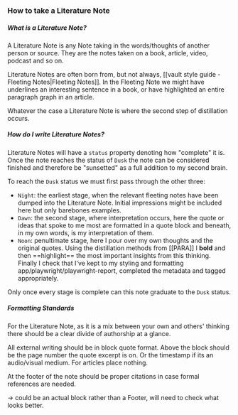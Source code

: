 ### How to take a Literature Note

##### What is a Literature Note?

A Literature Note is any Note taking in the words/thoughts of another person or source. They are the notes taken on a book, article, video, podcast and so on.

Literature Notes are often born from, but not always, [[vault style guide - Fleeting Notes|Fleeting Notes]]. In the Fleeting Note we might have underlines an interesting sentence in a book, or have highlighted an entire paragraph graph in an article.

Whatever the case a Literature Note is where the second step of distillation occurs.

##### How do I write Literature Notes?

Literature Notes will have a `status` property denoting how "complete" it is. Once the note reaches the status of `Dusk` the note can be considered finished and therefore be "sunsetted" as a full addition to my second brain.

To reach the `Dusk` status we must first pass through the other three:
- `Night`: the earliest stage, when the relevant fleeting notes have been dumped into the Literature Note. Initial impressions might be included here but only barebones examples.
- `Dawn`: the second stage, where interpretation occurs, here the quote or ideas that spoke to me most are formatted in a quote block and beneath, in my own words, is my interpretation of them.
- `Noon`: penultimate stage, here I pour over my own thoughts and the original quotes. Using the distillation methods from [[PARA]] I **bold** and then ==highlight== the most important insights from this thinking. Finally I check that I've kept to my styling and formatting app/playwright/playwright-report, completed the metadata and tagged appropriately. 

Only once every stage is complete can this note graduate to the `Dusk` status.

##### Formatting Standards

For the Literature Note, as it is a mix between your own and others' thinking there should be a clear divide of authorship at a glance.

All external writing should be in block quote format.
Above the block should be the page number the quote excerpt is on.
Or the timestamp if its an audio/visual medium.
For articles place nothing.

At the footer of the note should be proper citations in case formal references are needed.

-> could be an actual block rather than a Footer, will need to check what looks better.


